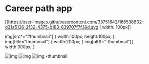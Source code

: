 # Career path app


[[https://user-images.githubusercontent.com/33751642/165538802-d31a5136-2f32-4375-b183-639707f7f36d.svg | width: 100px]]


img[src*="#thumbnail"] {
   width:100px;
   height:100px;
}
img[title="thumbnail"] {
   width:200px;
}
img[alt$="-thumbnail"]{
    width:300px;
}

![img](link#thumbnail) <!-- src = link#thumbnail -->
![img](link "thumbnail") <!-- title = thumbnail -->
![img -thumbnail](link) <!-- alt = img -thumbnail -->
